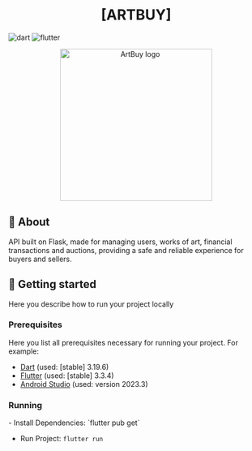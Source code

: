 [DART_BADGE]: https://img.shields.io/badge/Dart-0175C2?style=for-the-badge&logo=dart&logoColor=white
[FLUTTER_BADGE]: https://img.shields.io/badge/Flutter-02569B?style=for-the-badge&logo=flutter&logoColor=white

<h1 align="center" style="font-weight: bold;">[ARTBUY]</h1>

![dart][DART_BADGE]
![flutter][FLUTTER_BADGE]

<p align="center">
  <img src="assets/svgs/logo.svg" alt="ArtBuy logo" width="300px">
</p>

<h2 id="started">📌 About</h2>
API built on Flask, made for managing users, works of art, financial transactions and auctions, providing a safe and reliable experience for buyers and sellers.

<h2 id="started">🚀 Getting started</h2>
Here you describe how to run your project locally

<h3>Prerequisites</h3>
Here you list all prerequisites necessary for running your project. For example:

- [Dart](https://dart.dev/get-dart) (used: [stable] 3.19.6)
- [Flutter](https://docs.flutter.dev/get-started/install) (used: [stable] 3.3.4)
- [Android Studio](https://developer.android.com/studio?authuser=1&_gl=1*19z5s5s*_up*MQ..&gclid=Cj0KCQjwgJyyBhCGARIsAK8LVLPwW0O_92hwi4wRWQnMNOF4m-O-8igHLMYENaGbsqmYX6IvzJqpPqQaAqltEALw_wcB&gclsrc=aw.ds) (used: version 2023.3)


<h3>Running</h3>
- Install Dependencies: `flutter pub get`

- Run Project: `flutter run`
